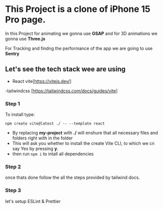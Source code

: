 # This Project is a clone of iPhone 15 Pro page.

In this Project for animating we gonna use **GSAP** and for 3D animations we gonna use **Three.js**

For Tracking and findng the performance of the app we are going to use **Sentry**

## Let's see the tech stack wee are using

- React vite[https://vitejs.dev/]

-tailwindcss [https://tailwindcss.com/docs/guides/vite]

### Step 1

To install type:

```
npm create vite@latest ./ -- --template react

```

- By replacing **my-project** with **./** will enshure that all necessary files and folders right with in the folder
- This will ask you whether to install the create Vite CLI, to which we cn say Yes by pressing **y**.
- then run `npm i` to intall all dependencies

### Step 2

once thats done follow the all the steps provided by tailwind docs.

### Step 3

let's setup ESLint & Prettier
